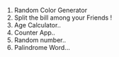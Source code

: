 1) Random Color Generator
2) Split the bill among your Friends !
3) Age Calculator..
4) Counter App..
5) Random number..
6) Palindrome Word...
